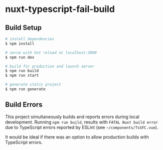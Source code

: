 # nuxt-typescript-fail-build

## Build Setup

```bash
# install dependencies
$ npm install

# serve with hot reload at localhost:3000
$ npm run dev

# build for production and launch server
$ npm run build
$ npm run start

# generate static project
$ npm run generate
```

## Build Errors

This project simultaneously builds and reports errors during local development. Running `npm run build`, results with `FATAL Nuxt build error` due to TypeScript errors reported by ESLint (see `~/components/TsSFC.vue`).

It would be ideal if there was an option to allow production builds with TypeScript errors.
